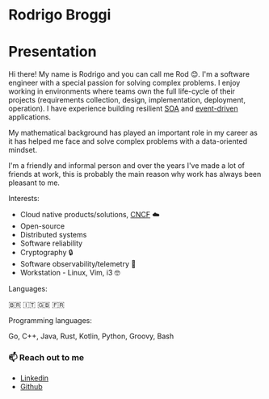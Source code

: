 # Rodrigo Broggi

# Presentation

Hi there! My name is Rodrigo and you can call me Rod :blush:. I'm a software engineer with a special passion for solving complex problems.
I enjoy working in environments where teams own the full life-cycle of their projects (requirements collection, design, implementation, deployment, operation).
I have experience building resilient [SOA](https://en.wikipedia.org/wiki/Service-oriented_architecture) and [event-driven](https://en.wikipedia.org/wiki/Event-driven_architecture) applications.

My mathematical background has played an important role in my career as it has helped me face and solve complex problems with a data-oriented mindset.

I'm a friendly and informal person and over the years I've made a lot of friends at work, this is probably the main reason why work
has always been pleasant to me.

Interests:

* Cloud native products/solutions, [CNCF](https://www.cncf.io/) :cloud:
* Open-source
* Distributed systems
* Software reliability
* Cryptography :lock:
* Software observability/telemetry :telescope:
* Workstation - Linux, Vim, i3 :nerd_face:

Languages:

:brazil: :it: :uk: :fr:

Programming languages:

Go, C++, Java, Rust, Kotlin, Python, Groovy, Bash


### 📫 Reach out to me

* [Linkedin](https://www.linkedin.com/in/rbroggi/)
* [Github](https://github.com/rbroggi)

